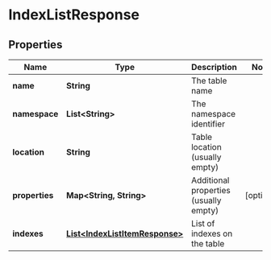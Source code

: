 

# IndexListResponse


## Properties

| Name | Type | Description | Notes |
|------------ | ------------- | ------------- | -------------|
|**name** | **String** | The table name |  |
|**namespace** | **List&lt;String&gt;** | The namespace identifier |  |
|**location** | **String** | Table location (usually empty) |  |
|**properties** | **Map&lt;String, String&gt;** | Additional properties (usually empty) |  [optional] |
|**indexes** | [**List&lt;IndexListItemResponse&gt;**](IndexListItemResponse.md) | List of indexes on the table |  |



